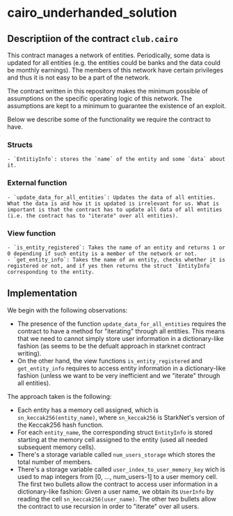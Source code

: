 # cairo_underhanded_solution


## Descriptiion of the contract `club.cairo`

This contract manages a network of entities. Periodically, some data is updated for all entities (e.g. the entities could be banks and the data could be monthly earnings). The members of this network have certain privileges and thus it is not easy to be a part of the network.

The contract written in this repository makes the minimum possible of assumptions on the specific operating logic of this network. The assumptions are kept to a minimum to guarantee the existence of an exploit.

Below we describe some of the functionality we require the contract to have.
### Structs
    - `EntitiyInfo`: stores the `name` of the entity and some `data` about it.

### External function
    - `update_data_for_all_entities`: Updates the data of all entities. What the data is and how it is updated is irrelevant for us. What is important is that the contract has to update all data of all entities (i.e. the contract has to "iterate" over all entities).

### View function
    - `is_entity_registered`: Takes the name of an entity and returns 1 or 0 depending if such entity is a member of the network or not. 
    - `get_entity_info`: Takes the name of an entity, checks whether it is registered or not, and if yes then returns the struct `EntityInfo` corresponding to the entity.

## Implementation 
We begin with the following observations:
- The presence of the function `update_data_for_all_entities` requires the contract to have a method for "iterating" through all entities.  This means that we need to  cannot simply store user information in a dictionary-like fashion (as seems to be the defualt approach in starknet contract writing). 
- On the other hand, the view functions `is_entity_registered` and `get_entity_info` requires to access entity information in a dictionary-like fashion (unless we want to be very inefficient and we "iterate" through all entities).

The approach taken is the following:
- Each entity has a memory cell assigned, which is `sn_keccak256(entity_name)`, where `sn_keccak256` is StarkNet's version of the Keccak256 hash function.
- For each `entity_name`, the corresponding struct `EntityInfo` is stored starting at the memory cell assigned to the entity (used all needed subsequent memory cells).
- There's a storage variable called `num_users_storage` which stores the total number of members.
- There's a storage variable called `user_index_to_user_memory_key` wich is used to map integers from [0, ..., num_users-1] to a user memory cell.
The first two bullets allow the contract to access user information in a dictionary-like fashion: Given a user name, we obtain its `UserInfo` by reading the cell `sn_keccak256(user_name)`. The other two bullets allow the contract to use recursion in order to "iterate" over all users.